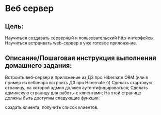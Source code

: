 # Веб сервер

## Цель:
Научиться создавать серверный и пользовательский http-интерфейсы.
Научиться встраивать web-сервер в уже готовое приложение.


## Описание/Пошаговая инструкция выполнения домашнего задания:
Встроить веб-сервер в приложение из ДЗ про Hibernate ORM (или в пример из вебинара встроить ДЗ про Hibernate :))
Сделать стартовую страницу, на которой админ должен аутентифицироваться;
Сделать админскую страницу для работы с клиентами;
На этой странице должны быть доступны следующие функции:

создать клиента;
получить список клиентов.